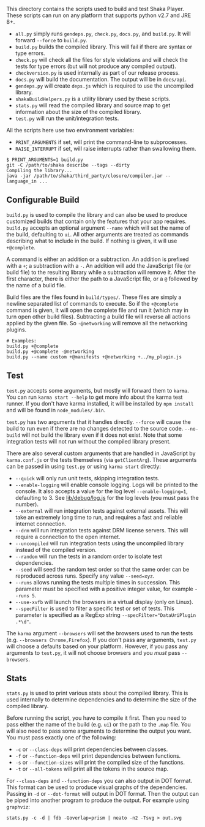 This directory contains the scripts used to build and test Shaka Player.  These
scripts can run on any platform that supports python v2.7 and JRE 8+.

* `all.py` simply runs `gendeps.py`, `check.py`, `docs.py`, and `build.py`.
  It will forward `--force` to `build.py`.
* `build.py` builds the compiled library.  This will fail if there are syntax
  or type errors.
* `check.py` will check all the files for style violations and will check the
  tests for type errors (but will not produce any compiled output).
* `checkversion.py` is used internally as part of our release process.
* `docs.py` will build the documentation.  The output will be in `docs/api`.
* `gendeps.py` will create `deps.js` which is required to use the uncompiled
  library.
* `shakaBuildHelpers.py` is a utility library used by these scripts.
* `stats.py` will read the compiled library and source map to get information
  about the size of the compiled library.
* `test.py` will run the unit/integration tests.

All the scripts here use two environment variables:

* `PRINT_ARGUMENTS` if set, will print the command-line to subprocesses.
* `RAISE_INTERRUPT` if set, will raise interrupts rather than swallowing them.

```shell
$ PRINT_ARGUMENTS=1 build.py
git -C /path/to/shaka describe --tags --dirty
Compiling the library...
java -jar /path/to/shaka/third_party/closure/compiler.jar --language_in ...
```

## Configurable Build

`build.py` is used to compile the library and can also be used to produce
customized builds that contain only the features that your app requires.
`build.py` accepts an optional argument `--name` which will set the name of the
build, defaulting to `ui`.  All other arguments are treated as commands
describing what to include in the build.  If nothing is given, it will use
`+@complete`.

A command is either an addition or a subtraction.  An addition is prefixed with
a `+`; a subtraction with a `-`.  An addition will add the JavaScript file (or
build file) to the resulting library while a subtraction will remove it.  After
the first character, there is either the path to a JavaScript file, or a `@`
followed by the name of a build file.

Build files are the files found in `build/types/`.  These files are simply a
newline separated list of commands to execute.  So if the `+@complete` command
is given, it will open the complete file and run it (which may in turn open
other build files).  Subtracting a build file will reverse all actions applied
by the given file.  So `-@networking` will remove all the networking plugins.

```shell
# Examples:
build.py +@complete
build.py +@complete -@networking
build.py --name custom +@manifests +@networking +../my_plugin.js
```

## Test

`test.py` accepts some arguments, but mostly will forward them to `karma`.  You
can run `karma start --help` to get more info about the karma test runner. If
you don't have karma installed, it will be installed by `npm install` and will
be found in `node_modules/.bin`.

`test.py` has two arguments that it handles directly.  `--force` will cause
the build to run even if there are no changes detected to the source code.
`--no-build` will not build the library even if it does not exist.  Note that
some integration tests will not run without the compiled library present.

There are also several custom arguments that are handled in JavaScript by
`karma.conf.js` or the tests themselves (via `getClientArg`).
These arguments can be passed in using `test.py` or using `karma start`
directly:
* `--quick` will only run unit tests, skipping integration tests.
* `--enable-logging` will enable console logging.  Logs will be printed to
  the console.  It also accepts a value for the log level `--enable-logging=1`,
  defaulting to 3.  See [lib/debug/log.js][] for the log levels (you must
  pass the number).
* `--external` will run integration tests against external assets.  This will
  take an extremely long time to run, and requires a fast and reliable internet
  connection.
* `--drm` will run integration tests against DRM license servers.  This will
  require a connection to the open internet.
* `--uncompiled` will run integration tests using the uncompiled library instead
  of the compiled version.
* `--random` will run the tests in a random order to isolate test dependencies.
* `--seed` will seed the random test order so that the same order can be
  reproduced across runs. Specify any value `--seed=xyz`.
* `--runs` allows running the tests multiple times in succession. This parameter
  must be specified with a positive integer value, for example `--runs 5`.
* `--use-xvfb` will launch the browsers in a virtual display (only on Linux).
* `--specFilter` is used to filter a specific test or set of tests.  This
  parameter is specified as a RegExp string `--specFilter="DataUriPlugin .*\d"`.

The `karma` argument `--browsers` will set the browsers used to run the tests
(e.g. `--browsers Chrome,Firefox`).  If you don't pass any arguments, `test.py`
will choose a defaults based on your platform.  However, if you pass any
arguments to `test.py`, it will not choose browsers and you *must* pass
`--browsers`.

[lib/debug/log.js]: https://github.com/google/shaka-player/blob/master/lib/debug/log.js

## Stats

`stats.py` is used to print various stats about the compiled library.  This is
used internally to determine dependencies and to determine the size of the
compiled library.

Before running the script, you have to compile it first.  Then you need to pass
either the name of the build (e.g. `ui`) or the path to the `.map` file.
You will also need to pass some arguments to determine the output you want.
You must pass exactly one of the following:

* `-c` or `--class-deps` will print dependencies between classes.
* `-f` or `--function-deps` will print dependencies between functions.
* `-s` or `--function-sizes` will print the compiled size of the functions.
* `-t` or `--all-tokens` will print all the tokens in the source map.

For `--class-deps` and `--function-deps` you can also output in DOT format.
This format can be used to produce visual graphs of the dependencies.  Passing
in `-d` or `--dot-format` will output in DOT format.  Then the output can be
piped into another program to produce the output.  For example using `graphviz`:

```shell
stats.py -c -d | fdb -Goverlap=prism | neato -n2 -Tsvg > out.svg
```
